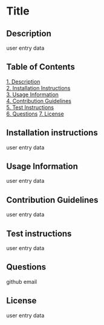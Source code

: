 # Title

## Description

user entry data

## Table of Contents

[1. Description](#description)\
[2. Installation Instructions](#installation-instructions)\
[3. Usage Information](#usage-information)\
[4. Contribution Guidelines](#contribution-guidelines)\
[5. Test Instructions](#test-instructions)\
[6. Questions](#questions)
[7. License](#license)

## Installation instructions

user entry data

## Usage Information

user entry data

## Contribution Guidelines

user entry data

## Test instructions

user entry data

## Questions

github
email

## License

user entry data
